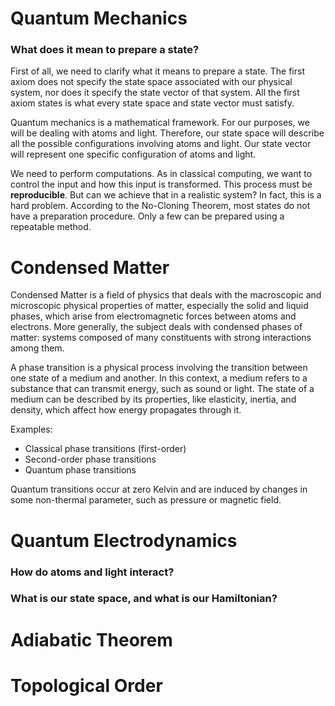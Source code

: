 # Quantum Mechanics

### What does it mean to prepare a state?
First of all, we need to clarify what it means to prepare a state. The first axiom does not specify the state space associated with our physical system, nor does it specify the state vector of that system. All the first axiom states is what every state space and state vector must satisfy.

Quantum mechanics is a mathematical framework. For our purposes, we will be dealing with atoms and light. Therefore, our state space will describe all the possible configurations involving atoms and light. Our state vector will represent one specific configuration of atoms and light.

We need to perform computations. As in classical computing, we want to control the input and how this input is transformed. This process must be **reproducible**. But can we achieve that in a realistic system? In fact, this is a hard problem. According to the No-Cloning Theorem, most states do not have a preparation procedure. Only a few can be prepared using a repeatable method. 

# Condensed Matter

Condensed Matter is a field of physics that deals with the macroscopic and microscopic physical properties of matter, especially the solid and liquid phases, which arise from electromagnetic forces between atoms and electrons. More generally, the subject deals with condensed phases of matter: systems composed of many constituents with strong interactions among them.

A phase transition is a physical process involving the transition between one state of a medium and another. In this context, a medium refers to a substance that can transmit energy, such as sound or light. The state of a medium can be described by its properties, like elasticity, inertia, and density, which affect how energy propagates through it.

Examples:
- Classical phase transitions (first-order)
- Second-order phase transitions
- Quantum phase transitions

Quantum transitions occur at zero Kelvin and are induced by changes in some non-thermal parameter, such as pressure or magnetic field.

# Quantum Electrodynamics

### How do atoms and light interact?
### What is our state space, and what is our Hamiltonian?

# Adiabatic Theorem




# Topological Order